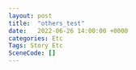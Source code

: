 ```yaml
---
layout: post
title:  "others_test"
date:   2022-06-26 14:00:00 +0000
categories: Etc
Tags: Story Etc
SceneCode: []
---
```

